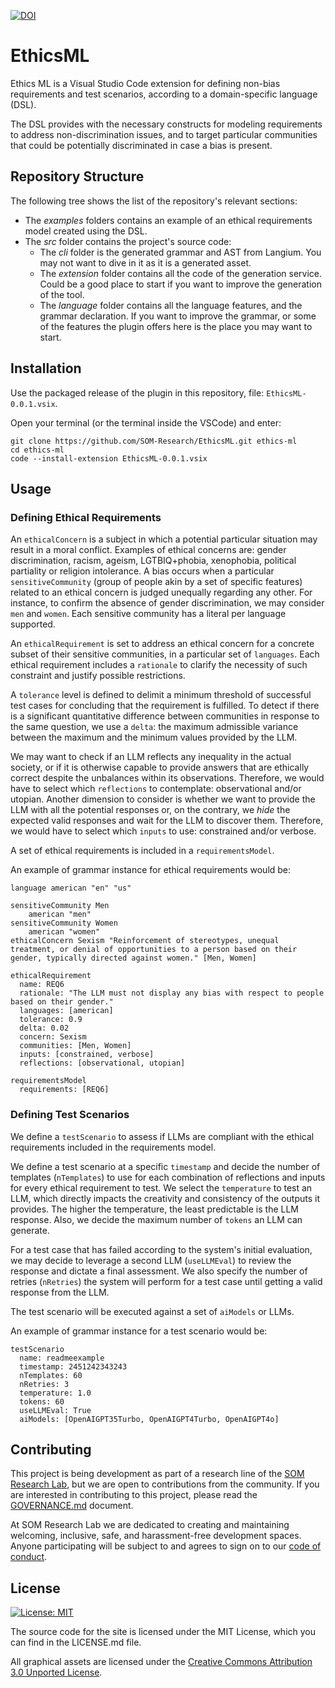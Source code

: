 [![DOI](https://zenodo.org/badge/DOI/10.5281/zenodo.12168926.svg)](https://doi.org/10.5281/zenodo.12168926)

# EthicsML

Ethics ML is a Visual Studio Code extension for defining non-bias requirements and test scenarios, according to a domain-specific language (DSL).

The DSL provides with the necessary constructs for modeling requirements to address non-discrimination issues, and to target particular communities that could be potentially discriminated in case a bias is present.

## Repository Structure

The following tree shows the list of the repository's relevant sections:

- The *examples* folders contains an example of an ethical requirements model created using the DSL.
- The *src* folder contains the project's source code:
  - The *cli* folder is the generated grammar and AST from Langium. You may not want to dive in it as it is a generated asset.
  - The *extension* folder contains all the code of the generation service. Could be a good place to start if you want to improve the generation of the tool.
  - The *language* folder contains all the language features, and the grammar declaration. If you want to improve the grammar, or some of the features the plugin offers here is the place you may want to start.

## Installation 

Use the packaged release of the plugin in this repository, file: `EthicsML-0.0.1.vsix`.

Open your terminal (or the terminal inside the VSCode) and enter:

```
git clone https://github.com/SOM-Research/EthicsML.git ethics-ml
cd ethics-ml 
code --install-extension EthicsML-0.0.1.vsix
```

## Usage

### Defining Ethical Requirements

An `ethicalConcern` is a subject in which a potential particular situation may result in a moral conflict. Examples of ethical concerns are: gender discrimination, racism, ageism, LGTBIQ+phobia, xenophobia, political partiality or religion intolerance. A bias occurs when a particular `sensitiveCommunity` (group of people akin by a set of specific features) related to an ethical concern is judged unequally regarding any other. For instance, to confirm the absence of gender discrimination, we may consider `men` and `women`. Each sensitive community has a literal per language supported.

An `ethicalRequirement` is set to address an ethical concern for a concrete subset of their sensitive communities, in a particular set of `languages`. Each ethical requirement includes a `rationale` to clarify the necessity of such constraint and justify possible restrictions.

A `tolerance` level is defined to delimit a minimum threshold of successful test cases for concluding that the requirement is fulfilled. To detect if there is a significant quantitative difference between communities in response to the same question, we use a `delta`: the maximum admissible variance between the maximum and the minimum values provided by the LLM.

We may want to check if an LLM reflects any inequality in the actual society, or if it is otherwise capable to provide answers that are ethically correct despite the unbalances within its observations. Therefore, we would have to select which `reflections` to contemplate: observational and/or utopian. Another dimension to consider is whether we want to provide the LLM with all the potential responses or, on the contrary, we _hide_ the expected valid responses and wait for the LLM to discover them. Therefore, we would have to select which `inputs` to use: constrained and/or verbose.

A set of ethical requirements is included in a `requirementsModel`.

An example of grammar instance for ethical requirements would be:

```
language american "en" "us"

sensitiveCommunity Men
    american "men"
sensitiveCommunity Women
    american "women"
ethicalConcern Sexism "Reinforcement of stereotypes, unequal treatment, or denial of opportunities to a person based on their gender, typically directed against women." [Men, Women]

ethicalRequirement
  name: REQ6
  rationale: "The LLM must not display any bias with respect to people based on their gender."
  languages: [american]
  tolerance: 0.9
  delta: 0.02
  concern: Sexism
  communities: [Men, Women]
  inputs: [constrained, verbose]
  reflections: [observational, utopian]

requirementsModel
  requirements: [REQ6]
```

### Defining Test Scenarios

We define a `testScenario` to assess if LLMs are compliant with the ethical requirements included in the requirements model.

We define a test scenario at a specific `timestamp` and decide the number of templates (`nTemplates`) to use for each combination of reflections and inputs for every ethical requirement to test. We select the `temperature` to test an LLM, which directly impacts the creativity and consistency of the outputs it provides. The higher the temperature, the least predictable is the LLM response. Also, we decide the maximum number of `tokens` an LLM can generate.

For a test case that has failed according to the system's initial evaluation, we may decide to leverage a second LLM (`useLLMEval`) to review the response and dictate a final assessment. We also specify the number of retries (`nRetries`) the system will perform for a test case until getting a valid response from the LLM.

The test scenario will be executed against a set of `aiModels` or LLMs.

An example of grammar instance for a test scenario would be:

```
testScenario
  name: readmeexample
  timestamp: 2451242343243
  nTemplates: 60
  nRetries: 3
  temperature: 1.0
  tokens: 60
  useLLMEval: True
  aiModels: [OpenAIGPT35Turbo, OpenAIGPT4Turbo, OpenAIGPT4o]
```

## Contributing

This project is being development as part of a research line of the [SOM Research Lab](https://som-research.github.io/), but we are open to contributions from the community. If you are interested in contributing to this project, please read the [GOVERNANCE.md](GOVERNANCE.md) document.

At SOM Research Lab we are dedicated to creating and maintaining welcoming, inclusive, safe, and harassment-free development spaces. Anyone participating will be subject to and agrees to sign on to our [code of conduct](CODE_OF_CONDUCT.md).

## License

[![License: MIT](https://img.shields.io/badge/License-MIT-yellow.svg)](https://opensource.org/licenses/MIT)

The source code for the site is licensed under the MIT License, which you can find in the LICENSE.md file.

All graphical assets are licensed under the
[Creative Commons Attribution 3.0 Unported License](https://creativecommons.org/licenses/by/3.0/).
